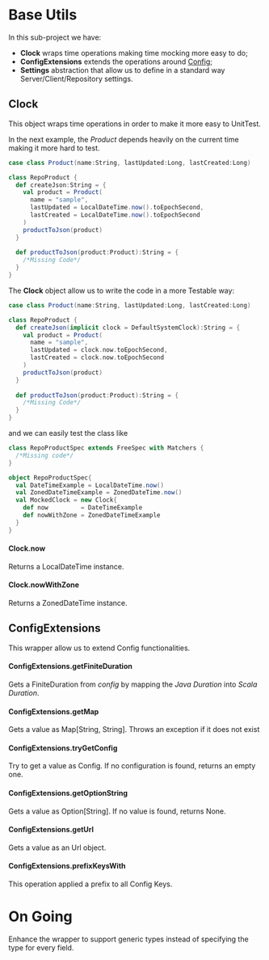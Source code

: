 
# Base Utils

In this sub-project we have:
 * **Clock** wraps time operations making time mocking more easy to do;
 * **ConfigExtensions** extends the operations around [Config](https://github.com/typesafehub/config);
 * **Settings** abstraction that allow us to define in a standard way Server/Client/Repository settings.
  
## Clock

This object wraps time operations in order to make it more easy to UnitTest. 

In the next example, the *Product* depends heavily on the current time making it more hard to test.

```scala
case class Product(name:String, lastUpdated:Long, lastCreated:Long)

class RepoProduct {
  def createJson:String = {
    val product = Product( 
      name = "sample", 
      lastUpdated = LocalDateTime.now().toEpochSecond, 
      lastCreated = LocalDateTime.now().toEpochSecond
    )
    productToJson(product)
  }
  
  def productToJson(product:Product):String = {
    /*Missing Code*/  
  }
}
```

The **Clock** object allow us to write the code in a more Testable way:
```scala
case class Product(name:String, lastUpdated:Long, lastCreated:Long)

class RepoProduct {
  def createJson(implicit clock = DefaultSystemClock):String = {
    val product = Product( 
      name = "sample", 
      lastUpdated = clock.now.toEpochSecond, 
      lastCreated = clock.now.toEpochSecond
    )
    productToJson(product)
  }
  
  def productToJson(product:Product):String = {
    /*Missing Code*/  
  }
}
``` 

and we can easily test the class like 
```scala
class RepoProductSpec extends FreeSpec with Matchers {
  /*Missing code*/
}

object RepoProductSpec{
  val DateTimeExample = LocalDateTime.now()
  val ZonedDateTimeExample = ZonedDateTime.now()
  val MockedClock = new Clock{
    def now         = DateTimeExample
    def nowWithZone = ZonedDateTimeExample
  }
}
```

#### Clock.now
Returns a LocalDateTime instance.

#### Clock.nowWithZone
Returns a ZonedDateTime instance.

## ConfigExtensions
This wrapper allow us to extend Config functionalities.
  
#### ConfigExtensions.getFiniteDuration
Gets a FiniteDuration from *config* by mapping the *Java Duration* into *Scala Duration*.

#### ConfigExtensions.getMap
Gets a value as Map[String, String]. Throws an exception if it does not exist

#### ConfigExtensions.tryGetConfig
Try to get a value as Config. If no configuration is found, returns an empty one.

#### ConfigExtensions.getOptionString
Gets a value as Option[String]. If no value is found, returns None.

#### ConfigExtensions.getUrl
Gets a value as an Url object.

#### ConfigExtensions.prefixKeysWith
This operation applied a prefix to all Config Keys.

# On Going

Enhance the wrapper to support generic types instead of specifying the type for every field.

